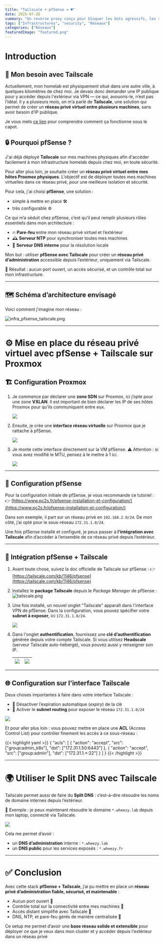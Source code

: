 ```yaml
---
title: "Tailscale + pfSense = ♥️"
date: 2025-07-28
summary: "Un reverse proxy conçu pour bloquer les bots agressifs, les scrapers trop curieux et les attaques automatisées"
tags: ["Infrastructures", "security", "Réseaux"]
categories: ["Réseaux"]
featuredImage: "featured.png"
---
```


# Introduction

## 🔫 Mon besoin avec Tailscale

Actuellement, mon homelab est physiquement situé dans une autre ville, à quelques kilomètres de chez moi. Je devais donc demander une IP publique pour y accéder depuis l'extérieur via VPN — ce qui, avouons-le, n’est pas l’idéal.
Il y a plusieurs mois, on m’a parlé de **Tailscale**, une solution qui permet de créer un **réseau privé virtuel entre plusieurs machines**, sans avoir besoin d’IP publique.

Je vous mets [ce lien](https://tailscale.com/blog/how-nat-traversal-works) pour comprendre comment ça fonctionne sous le capot.

## 🔒 Pourquoi pfSense ?

J'ai déjà déployé **Tailscale** sur mes machines physiques afin d'accéder facilement à mon infrastructure homelab depuis chez moi, en toute sécurité.

Pour aller plus loin, je souhaite créer un **réseau privé virtuel entre mes hôtes Proxmox physiques**. L’objectif est de déployer toutes mes machines virtuelles dans ce réseau privé, pour une meilleure isolation et sécurité.

Pour cela, j'ai choisi **pfSense**, une solution :

- simple à mettre en place 🛠️
- très configurable ⚙️

Ce qui m’a séduit chez pfSense, c’est qu’il peut remplir plusieurs rôles essentiels dans mon architecture :

- 🔥 **Pare-feu** entre mon réseau privé virtuel et l’extérieur
- 🕰️ **Serveur NTP** pour synchroniser toutes mes machines
- 📛 **Serveur DNS interne** pour la résolution locale

Mon but : utiliser **pfSense avec Tailscale** pour créer un **réseau privé d’administration** accessible depuis l’extérieur, uniquement via Tailscale.

🎯 Résultat : aucun port ouvert, un accès sécurisé, et un contrôle total sur mon infrastructure.

---

## 🗺️ Schéma d’architecture envisagé

Voici comment j’imagine mon réseau :

![infra_pfsense_tailscale.png](infra_pfsense_tailscale.png)

---

# ⚙️ Mise en place du réseau privé virtuel avec pfSense + Tailscale sur Proxmox

## 🏗️ Configuration Proxmox

1. Je commence par déclarer une **zone SDN** sur Proxmox, ici j’opte pour une zone **VXLAN**.
   Il est important de bien déclarer les IP de ses hôtes Proxmox pour qu’ils communiquent entre eux.

   ![](zone_vxlan.png)

2. Ensuite, je crée une **interface réseau virtuelle** sur Proxmox que je rattache à pfSense.

   ![](vnets.png)

3. Je monte cette interface directement sur la VM pfSense.
   ⚠️ Attention : si vous avez modifié le MTU, pensez à le mettre à 1 ici.

   ![](vm_pfsense.png)

---

## 🧱 Configuration pfSense

Pour la configuration initiale de pfSense, je vous recommande ce tutoriel :
👉 [https://www.pc2s.fr/pfsense-installation-et-configuration/](https://www.pc2s.fr/pfsense-installation-et-configuration/)

Dans son exemple, il part sur un réseau privé en `192.168.2.0/24`.
De mon côté, j’ai opté pour le sous-réseau `172.31.1.0/24`.

Une fois pfSense installé et configuré, je peux passer à **l’intégration avec Tailscale** afin d’accéder à l’ensemble de ce réseau privé depuis l’extérieur.

---

## 🛜 Intégration pfSense + Tailscale

1. Avant toute chose, suivez la doc officielle de Tailscale sur pfSense :
   👉 [https://tailscale.com/kb/1146/pfsense](https://tailscale.com/kb/1146/pfsense)

2. Installez le **package Tailscale** depuis le *Package Manager* de pfSense :
   ![tailscale.png](package_manager_tailscale.png)

3. Une fois installé, un nouvel onglet "Tailscale" apparaît dans l'interface VPN de pfSense.
   Dans la configuration, vous pouvez spécifier votre **subnet à exposer**, ici `172.31.1.0/24`.

   ![](conf_tailscale.png)

4. Dans l'onglet **authentification**, fournissez une **clé d’authentification** générée depuis votre compte Tailscale.
   Si vous utilisez **Headscale** (serveur Tailscale auto-hébergé), vous pouvez aussi y renseigner son IP.

   | ![](auth_tailscale.png) | ![](generate_auth_tailscale.png) |
   |:---------------------------:|:-----------------------:|

---

## 🌐 Configuration sur l'interface Tailscale

Deux choses importantes à faire dans votre interface Tailscale :

- 🔁 Désactiver l’expiration automatique (*expiry*) de la clé
- 📡 Activer le **subnet routing** pour exposer le réseau `172.31.1.0/24`

![](pfsense_vm_config_tailscale.png)

Et pour aller plus loin : vous pouvez mettre en place une **ACL** (Access Control List) pour contrôler finement les accès à ce sous-réseau :

{{< highlight yaml >}}
{
  "acls": [
    {
      "action": "accept",
      "src": ["group:admin_k8s"],
      "dst": ["172.31.1.50:6443"]
    },
    {
      "action": "accept",
      "src": ["group:admin"],
      "dst": ["172.31.1.*:22"]
    }
  ]
}
{{< /highlight >}}

---

# 🌍 Utiliser le Split DNS avec Tailscale

Tailscale permet aussi de faire du **Split DNS** : c’est-à-dire résoudre les noms de domaine internes depuis l’extérieur.

🧪 Exemple : je peux maintenant résoudre le domaine `*.wheezy.lab` depuis mon laptop, connecté via Tailscale.

![](split_dns.png)

Cela me permet d’avoir :

- un **DNS d’administration** interne : `*.wheezy.lab`
- un **DNS public** pour les services exposés : `*.wheezy.fr`

---

# ✅ Conclusion

Avec cette stack **pfSense + Tailscale**, j’ai pu mettre en place un **réseau privé d’administration fiable, sécurisé, et maintenable** :

- Aucun port ouvert 🔐
- Contrôle total sur la connectivité entre mes machines 🧠
- Accès distant simplifié avec Tailscale 🚀
- DNS, NTP, et pare-feu gérés de manière centralisée 🧰

Ce setup me permet d’avoir une **base réseau solide et extensible** pour déployer ce que je veux dans mon cluster et y accéder depuis l'extérieur dans un réseau privé
